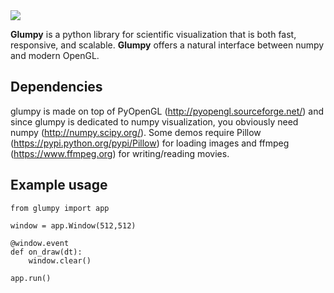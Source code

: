 <img src="https://raw.githubusercontent.com/rougier/glumpy/master/doc/_static/glumpy.png">

**Glumpy** is a python library for scientific visualization that is both fast,
responsive, and scalable. **Glumpy** offers a natural interface between numpy
and modern OpenGL.


## Dependencies

glumpy is made on top of PyOpenGL (http://pyopengl.sourceforge.net/) and since
glumpy is dedicated to numpy visualization, you obviously need numpy
(http://numpy.scipy.org/). Some demos require Pillow
(https://pypi.python.org/pypi/Pillow) for loading images and ffmpeg
(https://www.ffmpeg.org) for writing/reading movies.


## Example usage

    from glumpy import app

    window = app.Window(512,512)

    @window.event
    def on_draw(dt):
        window.clear()

    app.run()

